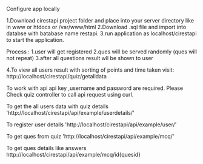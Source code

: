 Configure app locally

1.Download cirestapi project folder and place into your server directory like in www or htdocs or /var/www/html
2.Download .sql file and import into databse with batabase name restapi.
3.run application as localhost/cirestapi to start the application.


Process :
1.user will get registered
2.ques will be served randomly (ques will not repeat)
3.after all questions result wll be shown to user

4.To view all users result with sorting of points and time taken visit:
http://localhost/cirestapi/quiz/getalldata



To work with api api key ,username and password are required.
Please Check quiz controller to call api request using curl.

To get the all users data with quiz details
'http://localhost/cirestapi/api/example/userdetails/'

To register user details 
'http://localhost/cirestapi/api/example/user/'

To get ques from quiz
'http://localhost/cirestapi/api/example/mcq/'

To get ques details like answers
http://localhost/cirestapi/api/example/mcq/id{quesid}